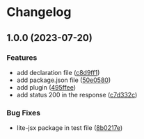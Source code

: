# Changelog

## 1.0.0 (2023-07-20)


### Features

* add declaration file ([c8d9ff1](https://github.com/lite-jsx/fastify/commit/c8d9ff172919fe9d1a72e75b881fbb719b656096))
* add package.json file ([50e0580](https://github.com/lite-jsx/fastify/commit/50e05801aabaaed5f89c9daf0d4997ae2821c57d))
* add plugin ([495ffee](https://github.com/lite-jsx/fastify/commit/495ffee3cdbaccd01f34cefdbeeeff6975f78f07))
* add status 200 in the response ([c7d332c](https://github.com/lite-jsx/fastify/commit/c7d332c246da9c375bcebb6676c1c6812919d5d6))


### Bug Fixes

* lite-jsx package in test file ([8b0217e](https://github.com/lite-jsx/fastify/commit/8b0217e3d9f307826fbb7641e3c388e40e8186b6))
